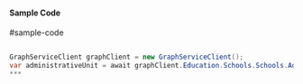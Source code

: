 #### Sample Code
#sample-code 

```C#

GraphServiceClient graphClient = new GraphServiceClient();
var administrativeUnit = await graphClient.Education.Schools.Schools.AdministrativeUnit.Request().GetAsync();
*** 

```